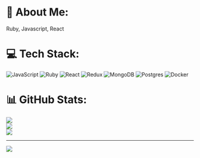 # 💫 About Me:
Ruby, Javascript, React


# 💻 Tech Stack:
![JavaScript](https://img.shields.io/badge/javascript-%23323330.svg?style=flat&logo=javascript&logoColor=%23F7DF1E) ![Ruby](https://img.shields.io/badge/ruby-%23CC342D.svg?style=flat&logo=ruby&logoColor=white) ![React](https://img.shields.io/badge/react-%2320232a.svg?style=flat&logo=react&logoColor=%2361DAFB) ![Redux](https://img.shields.io/badge/redux-%23593d88.svg?style=flat&logo=redux&logoColor=white) ![MongoDB](https://img.shields.io/badge/MongoDB-%234ea94b.svg?style=flat&logo=mongodb&logoColor=white) ![Postgres](https://img.shields.io/badge/postgres-%23316192.svg?style=flat&logo=postgresql&logoColor=white) ![Docker](https://img.shields.io/badge/docker-%230db7ed.svg?style=flat&logo=docker&logoColor=white)
# 📊 GitHub Stats:
![](https://github-readme-stats.vercel.app/api?username=nayanzin3sergey&theme=city_light&hide_border=false&include_all_commits=true&count_private=true)<br/>
![](https://github-readme-streak-stats.herokuapp.com/?user=nayanzin3sergey&theme=city_light&hide_border=false)<br/>
![](https://github-readme-stats.vercel.app/api/top-langs/?username=nayanzin3sergey&theme=city_light&hide_border=false&include_all_commits=true&count_private=true&layout=compact)

---
[![](https://visitcount.itsvg.in/api?id=nayanzin3sergey&icon=0&color=0)](https://visitcount.itsvg.in)

<!-- Proudly created with GPRM ( https://gprm.itsvg.in ) -->
